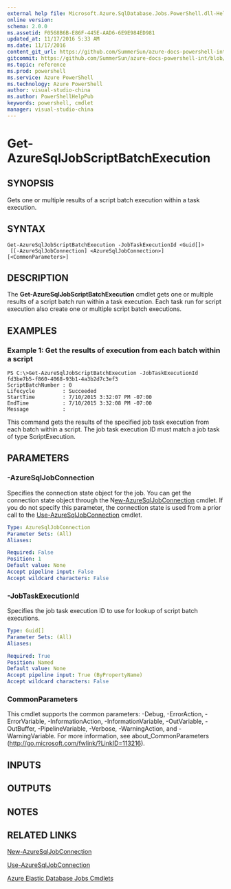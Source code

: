 ```yaml
---
external help file: Microsoft.Azure.SqlDatabase.Jobs.PowerShell.dll-Help.xml
online version:
schema: 2.0.0
ms.assetid: F0568B6B-E86F-445E-AAD6-6E9E984ED981
updated_at: 11/17/2016 5:33 AM
ms.date: 11/17/2016
content_git_url: https://github.com/SummerSun/azure-docs-powershell-int/blob/master/azureps-cmdlets-docs/ElasticDatabaseJobs/v0.8.33/Get-AzureSqlJobScriptBatchExecution.md
gitcommit: https://github.com/SummerSun/azure-docs-powershell-int/blob/2692a7998846b66d06a416c56978167da402f8d5/azureps-cmdlets-docs/ElasticDatabaseJobs/v0.8.33/Get-AzureSqlJobScriptBatchExecution.md
ms.topic: reference
ms.prod: powershell
ms.service: Azure PowerShell
ms.technology: Azure PowerShell
author: visual-studio-china
ms.author: PowerShellHelpPub
keywords: powershell, cmdlet
manager: visual-studio-china
---
```


# Get-AzureSqlJobScriptBatchExecution

## SYNOPSIS
Gets one or multiple results of a script batch execution within a task execution.

## SYNTAX

```
Get-AzureSqlJobScriptBatchExecution -JobTaskExecutionId <Guid[]>
 [[-AzureSqlJobConnection] <AzureSqlJobConnection>] [<CommonParameters>]
```

## DESCRIPTION
The **Get-AzureSqlJobScriptBatchExecution** cmdlet gets one or multiple results of a script batch run within a task execution.
Each task run for script execution also create one or multiple script batch executions.

## EXAMPLES

### Example 1: Get the results of execution from each batch within a script
```
PS C:\>Get-AzureSqlJobScriptBatchExecution -JobTaskExecutionId fd3be7b5-f860-4068-93b1-4a3b2d7c3ef3
ScriptBatchNumber : 0
Lifecycle         : Succeeded
StartTime         : 7/10/2015 3:32:07 PM -07:00
EndTime           : 7/10/2015 3:32:08 PM -07:00
Message           :
```

This command gets the results of the specified job task execution from each batch within a script.
The job task execution ID must match a job task of type ScriptExecution.

## PARAMETERS

### -AzureSqlJobConnection
Specifies the connection state object for the job.
You can get the connection state object through the N[ew-AzureSqlJobConnection](./New-AzureSqlJobConnection.md) cmdlet.
If you do not specify this parameter, the connection state is used from a prior call to the [Use-AzureSqlJobConnection](./Use-AzureSqlJobConnection.md) cmdlet.

```yaml
Type: AzureSqlJobConnection
Parameter Sets: (All)
Aliases:

Required: False
Position: 1
Default value: None
Accept pipeline input: False
Accept wildcard characters: False
```

### -JobTaskExecutionId
Specifies the job task execution ID to use for lookup of script batch executions.

```yaml
Type: Guid[]
Parameter Sets: (All)
Aliases:

Required: True
Position: Named
Default value: None
Accept pipeline input: True (ByPropertyName)
Accept wildcard characters: False
```

### CommonParameters
This cmdlet supports the common parameters: -Debug, -ErrorAction, -ErrorVariable, -InformationAction, -InformationVariable, -OutVariable, -OutBuffer, -PipelineVariable, -Verbose, -WarningAction, and -WarningVariable. For more information, see about_CommonParameters (http://go.microsoft.com/fwlink/?LinkID=113216).

## INPUTS

## OUTPUTS

## NOTES

## RELATED LINKS

[New-AzureSqlJobConnection](xref:ElasticDatabaseJobs/v0.8.33/New-AzureSqlJobConnection.md)

[Use-AzureSqlJobConnection](xref:ElasticDatabaseJobs/v0.8.33/Use-AzureSqlJobConnection.md)

[Azure Elastic Database Jobs Cmdlets](xref:ElasticDatabaseJobs/v0.8.33/ElasticDatabaseJobs.md)
